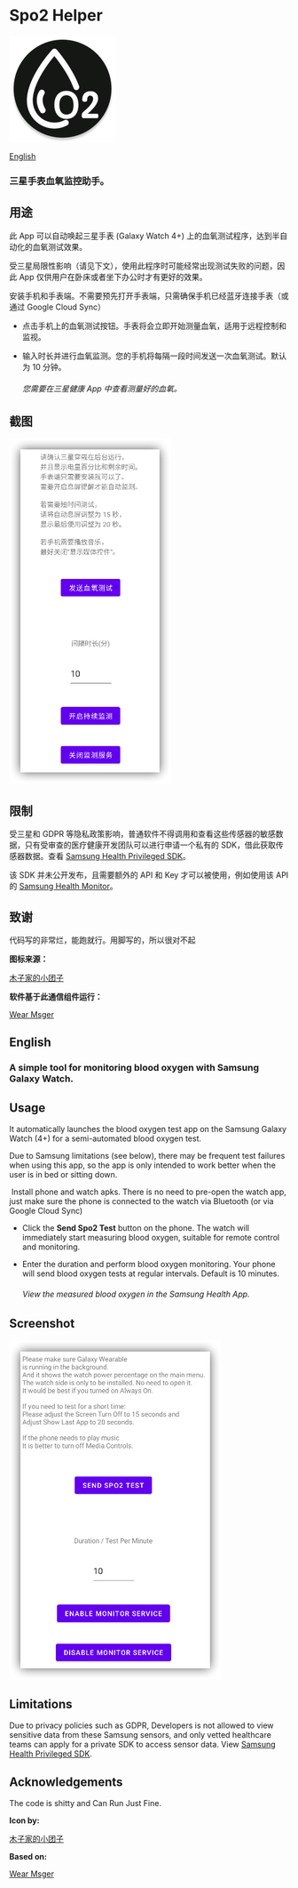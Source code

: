 # Spo2 Helper

![Logo](https://raw.githubusercontent.com/Flyfish233/Spo2Helper/main/screenshot/ic_launcher_round.png)

[English](https://github.com/Flyfish233/Spo2Helper/new/main?readme=1#english)

### 三星手表血氧监控助手。

## 用途

此 App 可以自动唤起三星手表 (Galaxy Watch 4+) 上的血氧测试程序，达到半自动化的血氧测试效果。

受三星局限性影响（请见下文），使用此程序时可能经常出现测试失败的问题，因此 App 仅供用户在卧床或者坐下办公时才有更好的效果。

安装手机和手表端。不需要预先打开手表端，只需确保手机已经蓝牙连接手表（或通过 Google Cloud Sync）

- 点击手机上的血氧测试按钮。手表将会立即开始测量血氧，适用于远程控制和监视。

- 输入时长并进行血氧监测。您的手机将每隔一段时间发送一次血氧测试。默认为 10 分钟。

  ###### 您需要在三星健康 App 中查看测量好的血氧。

## 截图

![CN](https://raw.githubusercontent.com/Flyfish233/Spo2Helper/main/screenshot/studio64.png)

## 限制

受三星和 GDPR 等隐私政策影响，普通软件不得调用和查看这些传感器的敏感数据，只有受审查的医疗健康开发团队可以进行申请一个私有的 SDK，借此获取传感器数据。查看 [Samsung Health Privileged SDK](https://developer.samsung.com/health/privileged)。

该 SDK 并未公开发布，且需要额外的 API 和 Key 才可以被使用，例如使用该 API 的 [Samsung Health Monitor](https://www.samsung.com/hk/apps/samsung-health-monitor/)。

## 致谢

代码写的非常烂，能跑就行。用脚写的，所以很对不起

**图标来源：**

[木子家的小团子](https://www.iconfont.cn/user/detail?uid=5049874&nid=fZ6DpMNcJqzs)

**软件基于此通信组件运行：**

[Wear Msger](https://github.com/ichenhe/Wear-Msger)

## English

### A simple tool for monitoring blood oxygen with Samsung Galaxy Watch.

## Usage

It automatically launches the blood oxygen test app on the Samsung Galaxy Watch (4+) for a semi-automated blood oxygen test.

Due to Samsung limitations (see below), there may be frequent test failures when using this app, so the app is only intended to work better when the user is in bed or sitting down.

​			Install phone and watch apks. There is no need to pre-open the watch app, just make sure the phone is connected to the watch via Bluetooth (or via Google Cloud Sync)

- Click the **Send Spo2 Test** button on the phone. The watch will immediately start measuring blood oxygen, suitable for remote control and monitoring.

- Enter the duration and perform blood oxygen monitoring. Your phone will send blood oxygen tests at regular intervals. Default is 10 minutes.

  ###### View the measured blood oxygen in the Samsung Health App.

## Screenshot

![EN](https://raw.githubusercontent.com/Flyfish233/Spo2Helper/main/screenshot/studio64en.png)

## Limitations

Due to privacy policies such as GDPR, Developers is not allowed to view sensitive data from these Samsung sensors, and only vetted healthcare teams can apply for a private SDK to access sensor data. View [Samsung Health Privileged SDK](https://developer.samsung.com/health/privileged).

## Acknowledgements

The code is shitty and Can Run Just Fine.

**Icon by:**

[木子家的小团子](https://www.iconfont.cn/user/detail?uid=5049874&nid=fZ6DpMNcJqzs)

**Based on:**

[Wear Msger](https://github.com/ichenhe/Wear-Msger)
